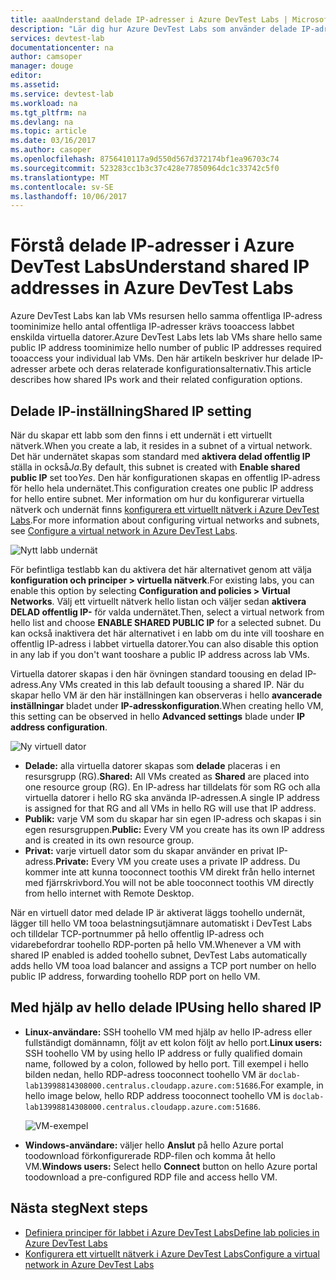 ```yaml
---
title: aaaUnderstand delade IP-adresser i Azure DevTest Labs | Microsoft Docs
description: "Lär dig hur Azure DevTest Labs som använder delade IP-adresser toominimize hello offentliga IP-adresser krävs tooaccess ditt labb virtuella datorer."
services: devtest-lab
documentationcenter: na
author: camsoper
manager: douge
editor: 
ms.assetid: 
ms.service: devtest-lab
ms.workload: na
ms.tgt_pltfrm: na
ms.devlang: na
ms.topic: article
ms.date: 03/16/2017
ms.author: casoper
ms.openlocfilehash: 8756410117a9d550d567d372174bf1ea96703c74
ms.sourcegitcommit: 523283cc1b3c37c428e77850964dc1c33742c5f0
ms.translationtype: MT
ms.contentlocale: sv-SE
ms.lasthandoff: 10/06/2017
---
```

# <a name="understand-shared-ip-addresses-in-azure-devtest-labs"></a><span data-ttu-id="c67f3-103">Förstå delade IP-adresser i Azure DevTest Labs</span><span class="sxs-lookup"><span data-stu-id="c67f3-103">Understand shared IP addresses in Azure DevTest Labs</span></span>

<span data-ttu-id="c67f3-104">Azure DevTest Labs kan lab VMs resursen hello samma offentliga IP-adress toominimize hello antal offentliga IP-adresser krävs tooaccess labbet enskilda virtuella datorer.</span><span class="sxs-lookup"><span data-stu-id="c67f3-104">Azure DevTest Labs lets lab VMs share hello same public IP address toominimize hello number of public IP addresses required tooaccess your individual lab VMs.</span></span>  <span data-ttu-id="c67f3-105">Den här artikeln beskriver hur delade IP-adresser arbete och deras relaterade konfigurationsalternativ.</span><span class="sxs-lookup"><span data-stu-id="c67f3-105">This article describes how shared IPs work and their related configuration options.</span></span>

## <a name="shared-ip-setting"></a><span data-ttu-id="c67f3-106">Delade IP-inställning</span><span class="sxs-lookup"><span data-stu-id="c67f3-106">Shared IP setting</span></span>

<span data-ttu-id="c67f3-107">När du skapar ett labb som den finns i ett undernät i ett virtuellt nätverk.</span><span class="sxs-lookup"><span data-stu-id="c67f3-107">When you create a lab, it resides in a subnet of a virtual network.</span></span>  <span data-ttu-id="c67f3-108">Det här undernätet skapas som standard med **aktivera delad offentlig IP** ställa in också*Ja*.</span><span class="sxs-lookup"><span data-stu-id="c67f3-108">By default, this subnet is created with **Enable shared public IP** set too*Yes*.</span></span>  <span data-ttu-id="c67f3-109">Den här konfigurationen skapas en offentlig IP-adress för hello hela undernätet.</span><span class="sxs-lookup"><span data-stu-id="c67f3-109">This configuration creates one public IP address for hello entire subnet.</span></span>  <span data-ttu-id="c67f3-110">Mer information om hur du konfigurerar virtuella nätverk och undernät finns [konfigurera ett virtuellt nätverk i Azure DevTest Labs](devtest-lab-configure-vnet.md).</span><span class="sxs-lookup"><span data-stu-id="c67f3-110">For more information about configuring virtual networks and subnets, see [Configure a virtual network in Azure DevTest Labs](devtest-lab-configure-vnet.md).</span></span>

![Nytt labb undernät](media/devtest-lab-shared-ip/lab-subnet.png)

<span data-ttu-id="c67f3-112">För befintliga testlabb kan du aktivera det här alternativet genom att välja **konfiguration och principer > virtuella nätverk**.</span><span class="sxs-lookup"><span data-stu-id="c67f3-112">For existing labs, you can enable this option by selecting **Configuration and policies > Virtual Networks**.</span></span> <span data-ttu-id="c67f3-113">Välj ett virtuellt nätverk hello listan och väljer sedan **aktivera DELAD offentlig IP-** för valda undernätet.</span><span class="sxs-lookup"><span data-stu-id="c67f3-113">Then, select a virtual network from hello list and choose **ENABLE SHARED PUBLIC IP** for a selected subnet.</span></span> <span data-ttu-id="c67f3-114">Du kan också inaktivera det här alternativet i en labb om du inte vill tooshare en offentlig IP-adress i labbet virtuella datorer.</span><span class="sxs-lookup"><span data-stu-id="c67f3-114">You can also disable this option in any lab if you don't want tooshare a public IP address across lab VMs.</span></span>

<span data-ttu-id="c67f3-115">Virtuella datorer skapas i den här övningen standard toousing en delad IP-adress.</span><span class="sxs-lookup"><span data-stu-id="c67f3-115">Any VMs created in this lab default toousing a shared IP.</span></span>  <span data-ttu-id="c67f3-116">När du skapar hello VM är den här inställningen kan observeras i hello **avancerade inställningar** bladet under **IP-adresskonfiguration**.</span><span class="sxs-lookup"><span data-stu-id="c67f3-116">When creating hello VM, this setting can be observed in hello **Advanced settings** blade under **IP address configuration**.</span></span>

![Ny virtuell dator](media/devtest-lab-shared-ip/new-vm.png)

- <span data-ttu-id="c67f3-118">**Delade:** alla virtuella datorer skapas som **delade** placeras i en resursgrupp (RG).</span><span class="sxs-lookup"><span data-stu-id="c67f3-118">**Shared:** All VMs created as **Shared** are placed into one resource group (RG).</span></span> <span data-ttu-id="c67f3-119">En IP-adress har tilldelats för som RG och alla virtuella datorer i hello RG ska använda IP-adressen.</span><span class="sxs-lookup"><span data-stu-id="c67f3-119">A single IP address is assigned for that RG and all VMs in hello RG will use that IP address.</span></span>
- <span data-ttu-id="c67f3-120">**Publik:** varje VM som du skapar har sin egen IP-adress och skapas i sin egen resursgruppen.</span><span class="sxs-lookup"><span data-stu-id="c67f3-120">**Public:** Every VM you create has its own IP address and is created in its own resource group.</span></span>
- <span data-ttu-id="c67f3-121">**Privat:** varje virtuell dator som du skapar använder en privat IP-adress.</span><span class="sxs-lookup"><span data-stu-id="c67f3-121">**Private:** Every VM you create uses a private IP address.</span></span> <span data-ttu-id="c67f3-122">Du kommer inte att kunna tooconnect toothis VM direkt från hello internet med fjärrskrivbord.</span><span class="sxs-lookup"><span data-stu-id="c67f3-122">You will not be able tooconnect toothis VM directly from hello internet with Remote Desktop.</span></span>

<span data-ttu-id="c67f3-123">När en virtuell dator med delade IP är aktiverat läggs toohello undernät, lägger till hello VM tooa belastningsutjämnare automatiskt i DevTest Labs och tilldelar TCP-portnummer på hello offentlig IP-adress och vidarebefordrar toohello RDP-porten på hello VM.</span><span class="sxs-lookup"><span data-stu-id="c67f3-123">Whenever a VM with shared IP enabled is added toohello subnet, DevTest Labs automatically adds hello VM tooa load balancer and assigns a TCP port number on hello public IP address, forwarding toohello RDP port on hello VM.</span></span>  

## <a name="using-hello-shared-ip"></a><span data-ttu-id="c67f3-124">Med hjälp av hello delade IP</span><span class="sxs-lookup"><span data-stu-id="c67f3-124">Using hello shared IP</span></span>

- <span data-ttu-id="c67f3-125">**Linux-användare:** SSH toohello VM med hjälp av hello IP-adress eller fullständigt domännamn, följt av ett kolon följt av hello port.</span><span class="sxs-lookup"><span data-stu-id="c67f3-125">**Linux users:** SSH toohello VM by using hello IP address or fully qualified domain name, followed by a colon, followed by hello port.</span></span> <span data-ttu-id="c67f3-126">Till exempel i hello bilden nedan, hello RDP-adress tooconnect toohello VM är `doclab-lab13998814308000.centralus.cloudapp.azure.com:51686`.</span><span class="sxs-lookup"><span data-stu-id="c67f3-126">For example, in hello image below, hello RDP address tooconnect toohello VM is `doclab-lab13998814308000.centralus.cloudapp.azure.com:51686`.</span></span>

  ![VM-exempel](media/devtest-lab-shared-ip/vm-info.png)

- <span data-ttu-id="c67f3-128">**Windows-användare:** väljer hello **Anslut** på hello Azure portal toodownload förkonfigurerade RDP-filen och komma åt hello VM.</span><span class="sxs-lookup"><span data-stu-id="c67f3-128">**Windows users:** Select hello **Connect** button on hello Azure portal toodownload a pre-configured RDP file and access hello VM.</span></span>

## <a name="next-steps"></a><span data-ttu-id="c67f3-129">Nästa steg</span><span class="sxs-lookup"><span data-stu-id="c67f3-129">Next steps</span></span>

* [<span data-ttu-id="c67f3-130">Definiera principer för labbet i Azure DevTest Labs</span><span class="sxs-lookup"><span data-stu-id="c67f3-130">Define lab policies in Azure DevTest Labs</span></span>](devtest-lab-set-lab-policy.md)
* [<span data-ttu-id="c67f3-131">Konfigurera ett virtuellt nätverk i Azure DevTest Labs</span><span class="sxs-lookup"><span data-stu-id="c67f3-131">Configure a virtual network in Azure DevTest Labs</span></span>](devtest-lab-configure-vnet.md)





